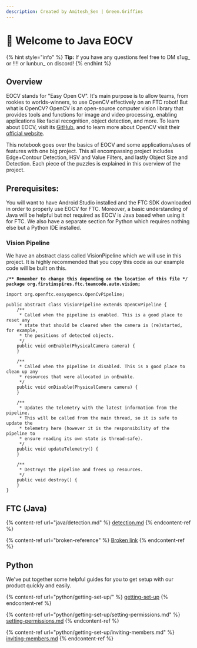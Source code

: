 ```yaml
---
description: Created by Amitesh_Sen | Green.Griffins
---
```


# 👋 Welcome to Java EOCV

{% hint style="info" %}
**Tip:** If you have any questions feel free to DM s1ug\_ or !!!! or lunbun\_ on discord!
{% endhint %}

## Overview

EOCV stands for "Easy Open CV". It's main purpose is to allow teams, from rookies to worlds-winners, to use OpenCV effectively on an FTC robot! But what is OpenCV? OpenCV is an open-source computer vision library that provides tools and functions for image and video processing, enabling applications like facial recognition, object detection, and more. To learn about EOCV, visit its [GitHub](https://github.com/OpenFTC/EasyOpenCV), and to learn more about OpenCV visit their [official website](https://opencv.org/).

This notebook goes over the basics of EOCV and some applications/uses of features with one big project. This all encompassing project includes Edge+Contour Detection, HSV and Value Filters, and lastly Object Size and Detection. Each piece of the puzzles is explained in this overview of the project.

## Prerequisites:

You will want to have Android Studio installed and the FTC SDK downloaded in order to properly use EOCV for FTC. Moreover, a basic understanding of Java will be helpful but not required as EOCV is Java based when using it for FTC. We also have a separate section for Python which requires nothing else but a Python IDE installed.&#x20;

### Vision Pipeline

We have an abstract class called VisionPipeline which we will use in this project. It is highly recommended that you copy this code as our example code will be built on this.&#x20;

<pre class="language-java"><code class="lang-java"><strong>/** Remember to change this depending on the location of this file */
</strong><strong>package org.firstinspires.ftc.teamcode.auto.vision;
</strong>
import org.openftc.easyopencv.OpenCvPipeline;

public abstract class VisionPipeline extends OpenCvPipeline {
    /**
     * Called when the pipeline is enabled. This is a good place to reset any 
     * state that should be cleared when the camera is (re)started, for example, 
     * the positions of detected objects.
     */
    public void onEnable(PhysicalCamera camera) {
    }

    /**
     * Called when the pipeline is disabled. This is a good place to clean up any 
     * resources that were allocated in onEnable.
     */
    public void onDisable(PhysicalCamera camera) {
    }

    /**
     * Updates the telemetry with the latest information from the pipeline. 
     * This will be called from the main thread, so it is safe to update the 
     * telemetry here (however it is the responsibility of the pipeline to 
     * ensure reading its own state is thread-safe).
     */
    public void updateTelemetry() {
    }

    /**
     * Destroys the pipeline and frees up resources.
     */
    public void destroy() {
    }
}
</code></pre>

## FTC (Java)

{% content-ref url="java/detection.md" %}
[detection.md](java/detection.md)
{% endcontent-ref %}

{% content-ref url="broken-reference" %}
[Broken link](broken-reference)
{% endcontent-ref %}

## Python

We've put together some helpful guides for you to get setup with our product quickly and easily.

{% content-ref url="python/getting-set-up/" %}
[getting-set-up](python/getting-set-up/)
{% endcontent-ref %}

{% content-ref url="python/getting-set-up/setting-permissions.md" %}
[setting-permissions.md](python/getting-set-up/setting-permissions.md)
{% endcontent-ref %}

{% content-ref url="python/getting-set-up/inviting-members.md" %}
[inviting-members.md](python/getting-set-up/inviting-members.md)
{% endcontent-ref %}
